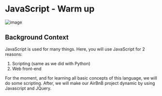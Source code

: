 # JavaScript - Warm up

![image](https://s3.amazonaws.com/intranet-projects-files/holbertonschool-higher-level_programming+/303/Javascript-535.png.jpeg)

## Background Context
JavaScript is used for many things. Here, you will use JavaScript for 2 reasons:

1. Scripting (same as we did with Python)
2. Web front-end

For the moment, and for learning all basic concepts of this language, we will do some scripting. After, 
we will make our AirBnB project dynamic by using Javascript and JQuery.
